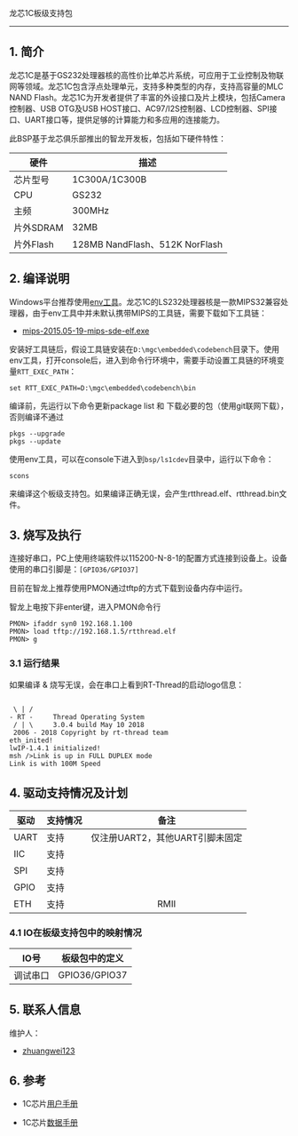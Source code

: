 龙芯1C板级支持包


---

## 1. 简介

龙芯1C是基于GS232处理器核的高性价比单芯片系统，可应用于工业控制及物联网等领域。龙芯1C包含浮点处理单元，支持多种类型的内存，支持高容量的MLC NAND Flash。龙芯1C为开发者提供了丰富的外设接口及片上模块，包括Camera控制器、USB OTG及USB HOST接口、AC97/I2S控制器、LCD控制器、SPI接口、UART接口等，提供足够的计算能力和多应用的连接能力。

此BSP基于龙芯俱乐部推出的智龙开发板，包括如下硬件特性：

| 硬件 | 描述 |
| -- | -- |
|芯片型号| 1C300A/1C300B |
|CPU| GS232 |
|主频| 300MHz |
|片外SDRAM| 32MB |
|片外Flash| 128MB NandFlash、512K NorFlash |

## 2. 编译说明

Windows平台推荐使用[env工具][1]。龙芯1C的LS232处理器核是一款MIPS32兼容处理器，由于env工具中并未默认携带MIPS的工具链，需要下载如下工具链：

* [mips-2015.05-19-mips-sde-elf.exe][2]

安装好工具链后，假设工具链安装在`D:\mgc\embedded\codebench`目录下。使用env工具，打开console后，进入到命令行环境中，需要手动设置工具链的环境变量`RTT_EXEC_PATH`：

    set RTT_EXEC_PATH=D:\mgc\embedded\codebench\bin

编译前，先运行以下命令更新package list 和 下载必要的包（使用git联网下载），否则编译不通过 

    pkgs --upgrade
    pkgs --update
	
使用env工具，可以在console下进入到`bsp/ls1cdev`目录中，运行以下命令：

    scons

来编译这个板级支持包。如果编译正确无误，会产生rtthread.elf、rtthread.bin文件。

## 3. 烧写及执行

连接好串口，PC上使用终端软件以115200-N-8-1的配置方式连接到设备上。设备使用的串口引脚是：`[GPIO36/GPIO37]`

目前在智龙上推荐使用PMON通过tftp的方式下载到设备内存中运行。

智龙上电按下非enter键，进入PMON命令行

```
PMON> ifaddr syn0 192.168.1.100
PMON> load tftp://192.168.1.5/rtthread.elf
PMON> g
```

### 3.1 运行结果

如果编译 & 烧写无误，会在串口上看到RT-Thread的启动logo信息：

```

 \ | /
- RT -     Thread Operating System
 / | \     3.0.4 build May 10 2018
 2006 - 2018 Copyright by rt-thread team
eth_inited!
lwIP-1.4.1 initialized!
msh />Link is up in FULL DUPLEX mode
Link is with 100M Speed

```

## 4. 驱动支持情况及计划

| 驱动 | 支持情况  |  备注  |
| ------ | ----  | :------:  |
| UART | 支持 | 仅注册UART2，其他UART引脚未固定 |
| IIC | 支持 |  |
| SPI | 支持 |  |
| GPIO | 支持 |  |
| ETH | 支持 | RMII |

### 4.1 IO在板级支持包中的映射情况

| IO号 | 板级包中的定义 |
| -- | -- |
| 调试串口 | GPIO36/GPIO37 |

## 5. 联系人信息

维护人：

- [zhuangwei123](https://github.com/zhuangwei123)

## 6. 参考

* 1C芯片[用户手册][3]
* 1C芯片[数据手册][4]

  [1]: https://www.rt-thread.org/page/download.html
  [2]: https://sourcery.mentor.com/GNUToolchain/package13851/public/mips-sde-elf/mips-2015.05-19-mips-sde-elf.exe
  [3]: http://www.loongson.cn/uploadfile/cpu/1C/Loongson_1C300_user.pdf
  [4]: http://www.loongson.cn/uploadfile/cpu/1C/Loongson_1C300_data.pdf
